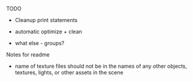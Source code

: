 TODO

- Cleanup print statements 

- automatic optimize + clean 
- what else - groups?

Notes for readme
- name of texture files should not be in the names of any other objects, textures, lights, or other assets in the scene